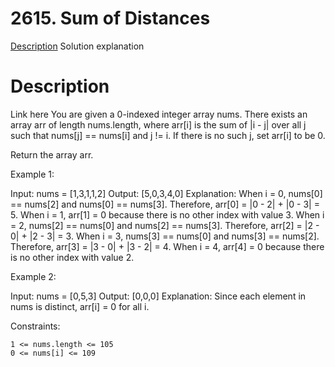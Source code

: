 
# 2615. Sum of Distances
[Description](#description)
Solution explanation

# Description
Link here
You are given a 0-indexed integer array nums. There exists an array arr of length nums.length, where arr[i] is the sum of |i - j| over all j such that nums[j] == nums[i] and j != i. If there is no such j, set arr[i] to be 0.

Return the array arr.

 

Example 1:

Input: nums = [1,3,1,1,2]
Output: [5,0,3,4,0]
Explanation: 
When i = 0, nums[0] == nums[2] and nums[0] == nums[3]. Therefore, arr[0] = |0 - 2| + |0 - 3| = 5. 
When i = 1, arr[1] = 0 because there is no other index with value 3.
When i = 2, nums[2] == nums[0] and nums[2] == nums[3]. Therefore, arr[2] = |2 - 0| + |2 - 3| = 3. 
When i = 3, nums[3] == nums[0] and nums[3] == nums[2]. Therefore, arr[3] = |3 - 0| + |3 - 2| = 4. 
When i = 4, arr[4] = 0 because there is no other index with value 2. 

Example 2:

Input: nums = [0,5,3]
Output: [0,0,0]
Explanation: Since each element in nums is distinct, arr[i] = 0 for all i.

 

Constraints:

    1 <= nums.length <= 105
    0 <= nums[i] <= 109

